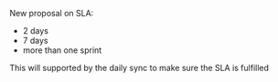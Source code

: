 New proposal on SLA:
- 2 days
- 7 days
- more than one sprint

This will supported by the daily sync to make sure the SLA is fulfilled